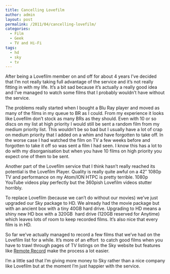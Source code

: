 ```yaml
---
title: Cancelling Lovefilm
author: admin
layout: post
permalink: /2011/04/cancelling-lovefilm/
categories:
  - Film
  - Geek
  - TV and Hi-Fi
tags:
  - hd
  - sky
  - tv
---
```

After being a Lovefilm member on and off for about 4 years I&#8217;ve decided that I&#8217;m not really taking full advantage of the service and it&#8217;s not really fitting in with my life. It&#8217;s a bit sad because it&#8217;s actually a really good idea and I&#8217;ve managed to watch some films that I probably wouldn&#8217;t have without the service.

The problems really started when I bought a Blu Ray player and moved as many of the films in my queue to BR as I could. From my experience it looks like Lovefilm don&#8217;t stock as many BRs as they should. Even with 10 or so discs on my list at high priority I would still be sent a random film from my medium priority list. This wouldn&#8217;t be so bad but I usually have a lot of crap on medium priority that I added on a whim and have forgotten to take off. In the worse case I had watched the film on TV a few weeks before and forgotten to take it off so was sent a film I had seen. I know this has a lot to do with my disorganisation but when you have 10 films on high priority you expect one of them to be sent.

Another part of the Lovefilm service that I think hasn&#8217;t really reached its potential is the Lovefilm Player. Quality is really quite awful on a 42&#8243; 1080p TV and performance on my Atom/ION HTPC is pretty terrible. 1080p YouTube videos play perfectly but the 360pish Lovefilm videos stutter horribly.

To replace Lovefilm (because we can&#8217;t do without our movies) we&#8217;ve just upgraded our Sky package to HD. We already had the movie package but with an ancient box with a tiny 40GB hard drive. Upgrading to HD means a shiny new HD box with a 320GB  hard drive (120GB reserved for Anytime) which leaves lots of room to keep recorded films. It&#8217;s also nice that every film is in HD.

So far we&#8217;ve actually managed to record a few films that we&#8217;ve had on the Lovefilm list for a while. It&#8217;s more of an effort  to catch good films when you have to trawl through pages of TV listings on the Sky website but features like <a title="remote record" href="http://mysky.sky.com/portal/site/skycom/mysky/remoterecord/howto?contentid=3347410" target="_blank">Remote Record</a> make the process a lot easier.

I&#8217;m a little sad that I&#8217;m giving more money to Sky rather than a nice company like Lovefilm but at the moment I&#8217;m just happier with the service.